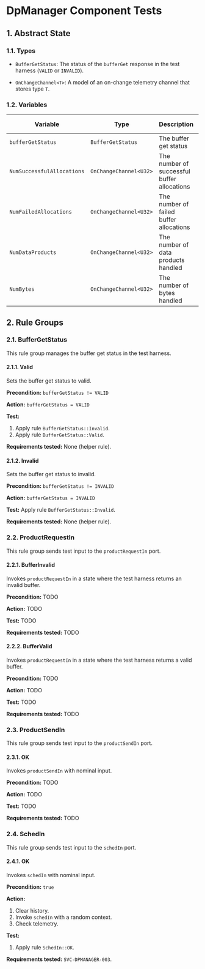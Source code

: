 # DpManager Component Tests

## 1. Abstract State

### 1.1. Types

* `BufferGetStatus`: The status of the `bufferGet` response in
  the test harness (`VALID` or `INVALID`).

* `OnChangeChannel<T>`: A model of an on-change telemetry channel that
  stores type `T`.

### 1.2. Variables

| Variable | Type | Description | Initial Value |
|----------|------|-------------|---------------|
| `bufferGetStatus` | `BufferGetStatus` | The buffer get status | `VALID` |
| `NumSuccessfulAllocations` | `OnChangeChannel<U32>` | The number of successful buffer allocations | 0 |
| `NumFailedAllocations` | `OnChangeChannel<U32>` | The number of failed buffer allocations | 0 |
| `NumDataProducts` | `OnChangeChannel<U32>` | The number of data products handled | 0 |
| `NumBytes` | `OnChangeChannel<U32>` | The number of bytes handled | 0 |

## 2. Rule Groups

### 2.1. BufferGetStatus

This rule group manages the buffer get status in the test harness.

#### 2.1.1. Valid

Sets the buffer get status to valid.

**Precondition:**
`bufferGetStatus != VALID`

**Action:**
`bufferGetStatus = VALID`

**Test:**

1. Apply rule `BufferGetStatus::Invalid`.
1. Apply rule `BufferGetStatus::Valid`.

**Requirements tested:**
None (helper rule).

#### 2.1.2. Invalid

Sets the buffer get status to invalid.

**Precondition:**
`bufferGetStatus != INVALID`

**Action:**
`bufferGetStatus = INVALID`

**Test:**
Apply rule `BufferGetStatus::Invalid`.

**Requirements tested:**
None (helper rule).


### 2.2. ProductRequestIn

This rule group sends test input to the `productRequestIn` port.

#### 2.2.1. BufferInvalid

Invokes `productRequestIn` in a state where the test harness returns
an invalid buffer.

**Precondition:**
TODO

**Action:**
TODO

**Test:**
TODO

**Requirements tested:**
TODO


#### 2.2.2. BufferValid

Invokes `productRequestIn` in a state where the test harness returns
a valid buffer.

**Precondition:**
TODO

**Action:**
TODO

**Test:**
TODO

**Requirements tested:**
TODO

### 2.3. ProductSendIn

This rule group sends test input to the `productSendIn` port.

#### 2.3.1. OK

Invokes `productSendIn` with nominal input.

**Precondition:**
TODO

**Action:**
TODO

**Test:**
TODO

**Requirements tested:**
TODO

### 2.4. SchedIn

This rule group sends test input to the `schedIn` port.

#### 2.4.1. OK

Invokes `schedIn` with nominal input.

**Precondition:** `true`

**Action:**

1. Clear history.
1. Invoke `schedIn` with a random context.
1. Check telemetry.

**Test:**

1. Apply rule `SchedIn::OK`.

**Requirements tested:**
`SVC-DPMANAGER-003`.
